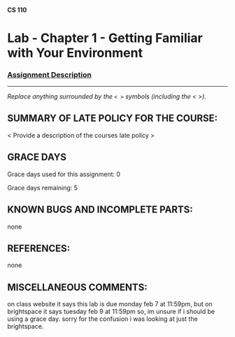 #### CS 110
# Lab - Chapter 1 - Getting Familiar with Your Environment

### [Assignment Description](https://docs.google.com/document/d/1j0CNd4KglkOGcRWAJZoJ__PEirOluNjHWm0NtmvEVRo/edit?usp=sharing)

***

_Replace anything surrounded by the `< >` symbols (including the < >)._

## SUMMARY OF LATE POLICY FOR THE COURSE:
 < Provide a  description of the courses late policy >

## GRACE DAYS
Grace days used for this assignment: 0

Grace days remaining: 5

## KNOWN BUGS AND INCOMPLETE PARTS:
none

## REFERENCES:
none

## MISCELLANEOUS COMMENTS:
on class website it says this lab is due monday feb 7 at 11:59pm, but on brightspace it says tuesday feb 9 at 11:59pm so, im unsure if i should be using a grace day. sorry for the confusion i was looking at just the brightspace. 
